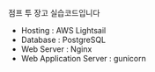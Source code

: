 점프 투 장고 실습코드입니다

- Hosting : AWS Lightsail 
- Database : PostgreSQL
- Web Server : Nginx 
- Web Application Server : gunicorn
